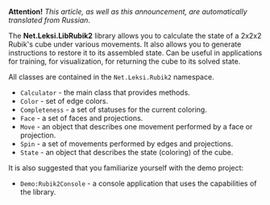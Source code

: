 **Attention!** _This article, as well as this announcement, are automatically translated from Russian_.

The **Net.Leksi.LibRubik2** library allows you to calculate the state of a 2x2x2 Rubik's cube under various movements. It also allows you to generate instructions to restore it to its assembled state. Can be useful in applications for training, for visualization, for returning the cube to its solved state.

All classes are contained in the `Net.Leksi.Rubik2` namespace.

* `Calculator` - the main class that provides methods.
* `Color` - set of edge colors.
* `Completeness` - a set of statuses for the current coloring.
* `Face` - a set of faces and projections.
* `Move` - an object that describes one movement performed by a face or projection.
* `Spin` - a set of movements performed by edges and projections.
* `State` - an object that describes the state (coloring) of the cube.

It is also suggested that you familiarize yourself with the demo project:
- `Demo:Rubik2Console` - a console application that uses the capabilities of the library.

